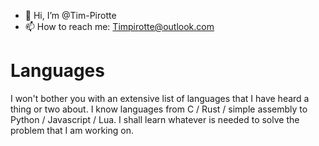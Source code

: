 - 👋 Hi, I’m @Tim-Pirotte
- 📫 How to reach me: Timpirotte@outlook.com

# Languages
I won't bother you with an extensive list of languages that I have heard a thing or two about. I know languages from C / Rust / simple assembly to Python / Javascript / Lua. I shall learn whatever is needed to solve the problem that I am working on.
